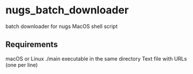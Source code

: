 # nugs_batch_downloader
batch downloader for nugs
MacOS shell script


## Requirements

macOS or Linux
./main executable in the same directory
Text file with URLs (one per line)
